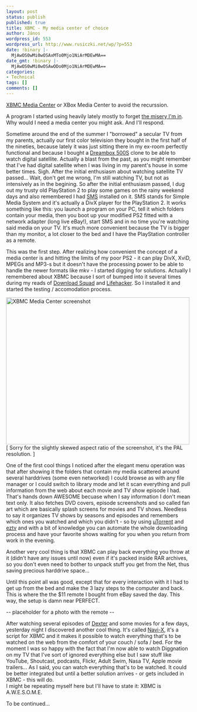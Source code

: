 ```yaml
---
layout: post
status: publish
published: true
title: XBMC - My media center of choice
author: János
wordpress_id: 553
wordpress_url: http://www.rusiczki.net/wp/?p=553
date: !binary |-
  MjAwOS0wMi0wOSAxMTo0Mjo1NiArMDEwMA==
date_gmt: !binary |-
  MjAwOS0wMi0wOSAwODo0Mjo1NiArMDEwMA==
categories:
- Technical
tags: []
comments: []
---
```

<p><a href="http://xbmc.org/">XBMC Media Center</a> or XBox Media Center to avoid the recurssion.</p>
<p>A program I started using heavily lately mostly to forget <a href="http://www.rusiczki.net/blog/archives/2009/02/05/the_drama_update">the misery I'm in</a>. Why would I need a media center you might ask. And I'll respond.</p>
<p>Sometime around the end of the summer I "borrowed" a secular TV from my parents, actually our first color television they bought in the first half of the nineties, because lately it was just sitting there in my ex-room perfectly functional and because I bought a <a href="http://www.dream-multimedia-tv.de/english/products_dm500.php">Dreambox 500S</a> clone to be able to watch digital satellite. Actually a blast from the past, as you might remember that I've had digital satellite when I was living in my parent's house in some better times. Sigh. After the initial enthusiasm about watching satellite TV passed... Wait, don't get me wrong, I'm still watching TV, but not as intensively as in the begining. So after the initial enthusiasm passed, I dug out my trusty old PlayStation 2 to play some games on the rainy weekend days and also remembered I had <a href="http://home.casema.nl/eugene_plotnikov/">SMS</a> installed on it. SMS stands for Simple Media System and it's actually a DivX player for the PlayStation 2. It works something like this: you launch a program on your PC, tell it which folders contain your media, then you boot up your modified PS2 fitted with a network adapter (long live eBay!), start SMS and in no time you're watching said media on your TV. It's much more convenient because the TV is bigger than my monitor, a lot closer to the bed and I have the PlayStation controller as a remote.</p>
<p>This was the first step. After realizing how convenient the concept of a media center is and hitting the limits of my poor PS2 - it can play DivX, XviD, MPEGs and MP3-s but it doesn't have the processing power to be able to handle the newer formats like mkv - I started digging for solutions. Actually I remembered about XBMC because I sort of bumped into it several times during my reads of <a href="http://www.downloadsquad.com">Download Squad</a> and <a href="http://www.lifehacker.com">Lifehacker</a>. So I installed it and started the testing / accomodation process.</p>
<p><a href="http://www.rusiczki.net/blog/blogpics/xbmc-media-center-screenshot.png"><img class="image" style="border:0" src="http://www.rusiczki.net/blog/blogpics/xbmc-media-center-screenshot-500x400.png" alt="XBMC Media Center screenshot" width="500" height="400" /></a><br />
[ Sorry for the slightly skewed aspect ratio of the screenshot, it's the PAL resolution. ]</p>
<p>One of the first cool things I noticed after the elegant menu operation was that after showing it the folders that contain my media scattered around several harddrives (some even networked) I could browse as with any file manager or I could switch to library mode and let it scan everything and pull information from the web about each movie and TV show episode I had. That's hands down AWESOME becuase when I say information I don't mean text only. It also fetches DVD covers, episode screenshots and so called fan art which are basically splash screens for movies and TV shows. Needless to say it organizes TV shows by seasons and episodes and remembers which ones you watched and which you didn't - so by using <a href="http://www.utorrent.com">µTorrent</a> and <a href="http://www.google.com/search?q=eztv">eztv</a> and with a bit of knowledge you can automate the whole downloading process and have your favorite shows waiting for you when you return from work in the evening.</p>
<p>Another very cool thing is that XBMC can play back everything you throw at it (didn't have any issues until now) even if it's packed inside RAR archives, so you don't even need to bother to unpack stuff you get from the Net, thus saving precious harddrive space...</p>
<p>Until this point all was good, except that for every interaction with it I had to get up from the bed and make the 3 lazy steps to the computer and back. This is where the the $11 remote I bought from eBay saved the day. This way, the setup is damn near PERFECT.</p>
<p>-- placeholder for a photo with the remote --</p>
<p>After watching several episodes of <a href="http://en.wikipedia.org/wiki/Dexter_(TV_series)">Dexter</a> and some movies for a few days, yesterday night I discovered another cool thing. It's called <a href="http://www.navi-x.org/">Navi-X</a>, it's a script for XBMC and it makes it possible to watch everything that's to be watched on the web from the comfort of your couch / sofa / bed. For the moment I was so happy with the fact that I'm now able to watch Diggnation on my TV that I've sort of ignored everything else but I saw stuff like YouTube, Shoutcast, podcasts, Flickr, Adult Swim, Nasa TV, Apple movie trailers... As I said, you can watch everything that's to be watched. It could be better integrated but until a better solution arrives - or gets included in XBMC - this will do.<br />
I might be repeating myself here but I'll have to state it: XBMC is A.W.E.S.O.M.E.</p>
<p>To be continued...</p>
